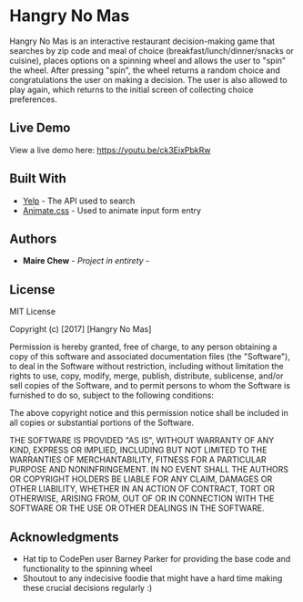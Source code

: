 # Hangry No Mas

Hangry No Mas is an interactive restaurant decision-making game that searches by zip code and meal of choice (breakfast/lunch/dinner/snacks or cuisine), places options on a spinning wheel and allows the user to "spin" the wheel. 
After pressing "spin", the wheel returns a random choice and congratulations the user on making a decision. 
The user is also allowed to play again, which returns to the initial screen of collecting choice preferences. 

## Live Demo

View a live demo here: https://youtu.be/ck3EixPbkRw

## Built With

* [Yelp](https://www.yelp.com/developers/documentation/v2/overview) - The API used to search
* [Animate.css](https://daneden.github.io/animate.css/) - Used to animate input form entry


## Authors

* **Maire Chew** - *Project in entirety* - 

## License

MIT License

Copyright (c) [2017] [Hangry No Mas]

Permission is hereby granted, free of charge, to any person obtaining a copy
of this software and associated documentation files (the "Software"), to deal
in the Software without restriction, including without limitation the rights
to use, copy, modify, merge, publish, distribute, sublicense, and/or sell
copies of the Software, and to permit persons to whom the Software is
furnished to do so, subject to the following conditions:

The above copyright notice and this permission notice shall be included in all
copies or substantial portions of the Software.

THE SOFTWARE IS PROVIDED "AS IS", WITHOUT WARRANTY OF ANY KIND, EXPRESS OR
IMPLIED, INCLUDING BUT NOT LIMITED TO THE WARRANTIES OF MERCHANTABILITY,
FITNESS FOR A PARTICULAR PURPOSE AND NONINFRINGEMENT. IN NO EVENT SHALL THE
AUTHORS OR COPYRIGHT HOLDERS BE LIABLE FOR ANY CLAIM, DAMAGES OR OTHER
LIABILITY, WHETHER IN AN ACTION OF CONTRACT, TORT OR OTHERWISE, ARISING FROM,
OUT OF OR IN CONNECTION WITH THE SOFTWARE OR THE USE OR OTHER DEALINGS IN THE
SOFTWARE.

## Acknowledgments

* Hat tip to CodePen user Barney Parker for providing the base code and functionality to the spinning wheel
* Shoutout to any indecisive foodie that might have a hard time making these crucial decisions regularly :)

